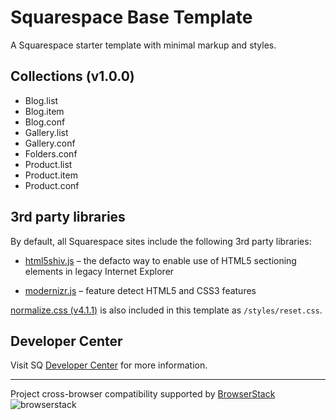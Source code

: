 Squarespace Base Template
=============

A Squarespace starter template with minimal markup and styles.

Collections (v1.0.0)
-------------------
- Blog.list
- Blog.item
- Blog.conf
- Gallery.list
- Gallery.conf
- Folders.conf
- Product.list
- Product.item
- Product.conf

3rd party libraries
-------------------

By default, all Squarespace sites include the following 3rd party libraries:

- [html5shiv.js](http://github.com/aFarkas/html5shiv "html5shiv") – the defacto way to enable use of HTML5 sectioning elements in legacy Internet Explorer

- [modernizr.js](http://github.com/Modernizr/Modernizr "modernizr") – feature detect HTML5 and CSS3 features


[normalize.css (v4.1.1)](https://github.com/necolas/normalize.css "normalize.css") is also included in this template as `/styles/reset.css`.


Developer Center
----------------

Visit SQ [Developer Center](http://developers.squarespace.com/ "Developer Center") for more information.

---------------------------------------------------------------------------------------------------------------------

Project cross-browser compatibility supported by [BrowserStack](https://browserstack.com)       
![browserstack](https://assets-github.s3.amazonaws.com/repo/progcode/img/browserstack-logo-footer.png)
